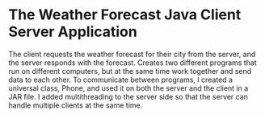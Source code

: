 # The Weather Forecast Java Client Server Application
The client requests the weather forecast for their city from the server, and the server responds with the forecast.
Creates two different programs that run on different computers, but at the same time work together and send data to each other.
To communicate between programs, I created a universal class, Phone, and used it on both the server and the client in a JAR file.
I added multithreading to the server side so that the server can handle multiple clients at the same time.
